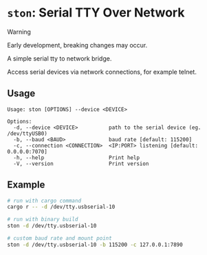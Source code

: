 # `ston`: Serial TTY Over Network

> [!WARNING]
> Early development, breaking changes may occur.

A simple serial tty to network bridge.

Access serial devices via network connections, for example telnet.

## Usage

```text
Usage: ston [OPTIONS] --device <DEVICE>

Options:
  -d, --device <DEVICE>          path to the serial device (eg. /dev/ttyUSB0)
  -b, --baud <BAUD>              baud rate [default: 115200]
  -c, --connection <CONNECTION>  <IP:PORT> listening [default: 0.0.0.0:7070]
  -h, --help                     Print help
  -V, --version                  Print version
```

## Example

```bash
# run with cargo command
cargo r -- -d /dev/tty.usbserial-10

# run with binary build
ston -d /dev/tty.usbserial-10

# custom baud rate and mount point
ston -d /dev/tty.usbserial-10 -b 115200 -c 127.0.0.1:7890
```